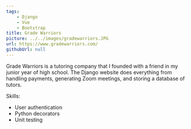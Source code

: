 ```yaml
---
tags:
    - Django
    - Vue
    - Bootstrap
title: Grade Warriors
picture: ../../images/gradewarriors.JPG
url: https://www.gradewarriors.com/
githubUrl: null
---
```

Grade Warriors is a tutoring company that I founded with a friend in my junior year of high school. The Django website does everything from handling payments, generating Zoom meetings, and storing a database of tutors.

Skills:
*  User authentication
*  Python decorators
*  Unit testing